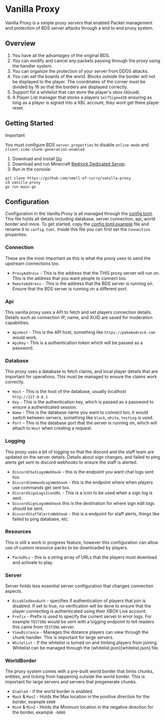 # Vanilla Proxy

Vanilla Proxy is a simple proxy servers that enabled Packet management and protection of BDS server attacks through a end to end proxy system.

## Overview

1. You have all the advantages of the original BDS.
2. You can modify and cancel any packets passing through the proxy using the handler system.
3. You can organize the protection of your server from DDOS attacks.
4. You can set the boards of the world. Blocks outside the border will not be displayed to the player. The coordinates of the corner must be divided by 16 so that the borders are displayed correctly.
5. Support for a whitelist that can store the player's xbox id(xuid).
6. A Player List manager that stores a players `SelfSignedID` ensuring as long as a player is signed into a XBL account, they wont get there player reset.

## Getting Started

> [!IMPORTANT]
> You must configure BDS `server.properties` to disable `online-mode` and `client-side-chunk-generation-enabled`

1. Download and install [Go](https://go.dev/dl/)
2. Download and run Minecraft [Bedrock Dedicated Server](https://www.minecraft.net/en-us/download/server/bedrock).
3. Run in the console:

```
git clone https://github.com/smell-of-curry/vanilla-proxy
cd vanilla-proxy
go run main.go
```

## Configuration

Configuration in the Vanilla Proxy is all managed through the [config.toml](config.toml.example). This file holds all details including database, server connection, api, world border and more.
To get started, copy the [config.toml.example](config.toml.example) file and rename it to `config.toml`. Inside this file you can first set the `Connection` properties.

### Connection

These are the most important as this is what the proxy uses to send the upstream connections too.

- `ProxyAddress` - This is the address that the THIS proxy server will run on. This is the address that you want people to connect too.
- `RemoteAddress` - This is the address that the BDS server is running on. Ensure that the BDS server is running on a different port.

### Api

This vanilla proxy uses a API to fetch and set players connection details. Details such as connection IP, name, and XUID are saved for moderation capabilities.

- `ApiHost` - This is the API host, something like `https://pokebedrock.com` would work.
- `ApiKey` - This is a authentication token which will be passed as a password.

### Database

This proxy uses a database to fetch claims, and local player details that are important for operations. This must be managed to ensure the claims work correctly.

- `Host` - This is the host of the database, usually localhost `http://127.0.0.1`
- `Key` - This is the authentication key, which is passed as a password to ensure a authenticated session.
- `Name` - This is the database name you want to connect too, it would switch between servers, something like `black`, `white`, `testing` is used.
- `Port` - This is the database port that the server is running on, which will attach to `Host` when creating a request.

### Logging

This proxy uses a bit of logging so that the discord and the staff team are updated on the server details. Details about sign changes, and failed to ping alerts get sent to discord webhooks to ensure the staff is alerted.

- `DiscordChatLogsWebhook` - this is the endpoint you want chat logs sent too.
- `DiscordCommandLogsWebhook` - this is the endpoint where when players use commands get sent too.
- `DiscordSignLogsIconURL` - This is a icon to be used when a sign log is sent.
- `DiscordSignLogsWebhook` this is the destination for where sign edit logs should be sent.
- `DiscordStaffAlertsWebhook` - this is a endpoint for staff alerts, things like failed to ping database, etc.

### Resources

This is still a work in progress feature, however this configuration can allow use of custom resource packs to be downloaded by players.

- `PackURLs` - this is a string array of URLs that the players must download and activate to play.

### Server

Server holds less essential server configuration that changes connection aspects.

- `DisableXboxAuth` - specifies if authentication of players that join is disabled. If set to true, no verification will be done to ensure that the player connecting is authenticated using their XBOX Live account.
- `Prefix` - Prefix is used to specify the current server in error logs. For example `TESTING` would be sent with a logging endpoint to tell readers this came from `TESTING` server.
- `ViewDistance` - Manages the distance players can view through the chunk handler. This is important for large servers.
- `Whitelist` - If the whitelist is turned on and limiting players from joining. Whitelist can be managed through the (whitelist.json)[whitelist.json] file.

### WorldBorder

The proxy system comes with a pre-built world border that limits chunks, entities, and ticking from happening outside the world border. This is important for large servers and servers that pregenerate chunks.

- `Enabled` - if the world border is enabled.
- `MaxX` & `MaxZ` - Holds the Max location in the positive direction for the border, example `6000`
- `MinX` & `MinZ` - Holds the Minimum location in the negative direction for the border, example `-6000`
